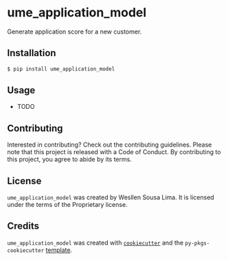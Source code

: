 # ume_application_model

Generate application score for a new customer.

## Installation

```bash
$ pip install ume_application_model
```

## Usage

- TODO

## Contributing

Interested in contributing? Check out the contributing guidelines. Please note that this project is released with a Code of Conduct. By contributing to this project, you agree to abide by its terms.

## License

`ume_application_model` was created by Wesllen Sousa Lima. It is licensed under the terms of the Proprietary license.

## Credits

`ume_application_model` was created with [`cookiecutter`](https://cookiecutter.readthedocs.io/en/latest/) and the `py-pkgs-cookiecutter` [template](https://github.com/py-pkgs/py-pkgs-cookiecutter).
